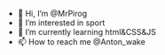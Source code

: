 - 👋 Hi, I’m @MrPirog
- 👀 I’m interested in sport
- 🌱 I’m currently learning html&CSS&JS
- 📫 How to reach me @Anton_wake

<!---
MrPirog/MrPirog is a ✨ special ✨ repository because its `README.md` (this file) appears on your GitHub profile.
You can click the Preview link to take a look at your changes.
--->

